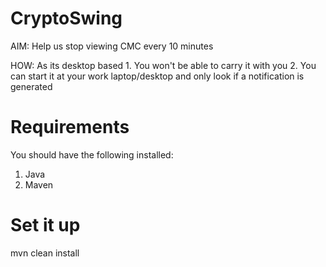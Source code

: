 # CryptoSwing

AIM: Help us stop viewing CMC every 10 minutes

HOW: As its desktop based 
    1. You won't be able to carry it with you
    2. You can start it at your work laptop/desktop and only look if a notification is generated
    
# Requirements
You should have the following installed:
1. Java 
2. Maven

# Set it up
mvn clean install


